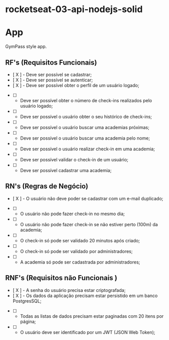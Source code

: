 # rocketseat-03-api-nodejs-solid

# App

GymPass style app.

## RF's (Requisitos Funcionais)

- [ X ] - Deve ser possível se cadastrar;
- [ X ] - Deve ser possível se autenticar;
- [ X ] - Deve ser possível obter o perfil de um usuário logado;
- [  ] - Deve ser possível obter o número de check-ins realizados pelo usuário logado;
- [  ] - Deve ser possível o usuário obter o seu histórico de check-ins;
- [  ] - Deve ser possível o usuário buscar uma academias próximas;
- [  ] - Deve ser possível o usuário buscar uma academia pelo nome;
- [  ] - Deve ser possível o usuário realizar check-in em uma academia;
- [  ] - Deve ser possível validar o check-in de um usuário;
- [  ] - Deve ser possível cadastrar uma academia;

## RN's (Regras de Negócio)

- [ X ] - O usuário não deve poder se cadastrar com um e-mail duplicado;
- [  ] - O usuário não pode fazer check-in no mesmo dia;
- [  ] - O usuário não pode fazer check-in se não estiver perto (100m) da academia;
- [  ] - O check-in só pode ser validado 20 minutos após criado;
- [  ] - O check-in só pode ser validado por administradores;
- [  ] - A academia só pode ser cadastrada por administradores; 


## RNF's (Requisitos não Funcionais )

- [ X ] - A senha do usuário precisa estar criptografada;
- [ X ] - Os dados da aplicação precisam estar persistido em um banco PostgresSQL;
- [  ] - Todas as listas de dados precisam estar paginadas com 20 itens por página;
- [  ] - O usuário deve ser identificado por um JWT (JSON Web Token); 
